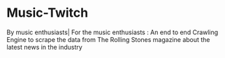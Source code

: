 # Music-Twitch
By music enthusiasts| For the music enthusiasts : An end to end Crawling Engine to scrape the data from The Rolling Stones magazine about the latest news in the industry 
